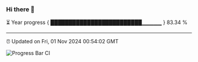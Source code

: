 ### Hi there 👋

⏳ Year progress { █████████████████████████▁▁▁▁▁ } 83.34 %

---

⏰ Updated on Fri, 01 Nov 2024 00:54:02 GMT

![Progress Bar CI](https://github.com/Shyam-Makwana/GitHub-Actions-Demo/workflows/Progress%20Bar%20CI/badge.svg)
